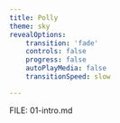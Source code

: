 ```yaml
---
title: Polly
theme: sky
revealOptions:
    transition: 'fade'
    controls: false
    progress: false
    autoPlayMedia: false
    transitionSpeed: slow

---
```


FILE: 01-intro.md
